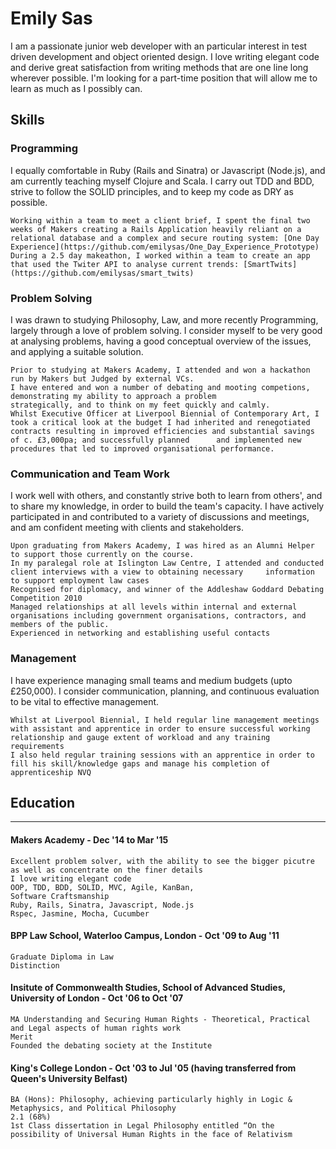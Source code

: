 # Emily Sas

I am a passionate junior web developer with an particular interest in test driven development and object oriented design. I love writing elegant code and derive great satisfaction from writing methods that are one line long wherever possible. I'm looking for a part-time position that will allow me to learn as much as I possibly can.


## Skills

### Programming

I equally comfortable in Ruby (Rails and Sinatra) or Javascript (Node.js), and am currently teaching myself Clojure and Scala. I carry out TDD and BDD, strive to follow the SOLID principles, and to keep my code as DRY as possible.

    Working within a team to meet a client brief, I spent the final two weeks of Makers creating a Rails Application heavily reliant on a relational database and a complex and secure routing system: [One Day Experience](https://github.com/emilysas/One_Day_Experience_Prototype)
    During a 2.5 day makeathon, I worked within a team to create an app that used the Twiter API to analyse current trends: [SmartTwits](https://github.com/emilysas/smart_twits)

### Problem Solving

I was drawn to studying Philosophy, Law, and more recently Programming, largely through a love of problem solving. I consider myself to be very good at analysing problems, having a good conceptual overview of the issues, and applying a suitable solution.

    Prior to studying at Makers Academy, I attended and won a hackathon run by Makers but Judged by external VCs.
    I have entered and won a number of debating and mooting competions, demonstrating my ability to approach a problem              strategically, and to think on my feet quickly and calmly.
    Whilst Executive Officer at Liverpool Biennial of Contemporary Art, I took a critical look at the budget I had inherited and renegotiated contracts resulting in improved efficiencies and substantial savings of c. £3,000pa; and successfully planned      and implemented new procedures that led to improved organisational performance.


### Communication and Team Work

I work well with others, and constantly strive both to learn from others', and to share my knowledge, in order to build the team's capacity. I have actively participated in and contributed to a variety of discussions and meetings, and am confident meeting with clients and stakeholders.

    Upon graduating from Makers Academy, I was hired as an Alumni Helper to support those currently on the course. 
    In my paralegal role at Islington Law Centre, I attended and conducted client interviews with a view to obtaining necessary     information to support employment law cases
    Recognised for diplomacy, and winner of the Addleshaw Goddard Debating Competition 2010
    Managed relationships at all levels within internal and external organisations including government organisations, contractors, and members of the public. 
    Experienced in networking and establishing useful contacts
    
  
### Management

I have experience managing small teams and medium budgets (upto £250,000). I consider communication, planning, and continuous evaluation to be vital to effective management.

    Whilst at Liverpool Biennial, I held regular line management meetings with assistant and apprentice in order to ensure successful working relationship and gauge extent of workload and any training requirements
    I also held regular training sessions with an apprentice in order to fill his skill/knowledge gaps and manage his completion of apprenticeship NVQ
  

## Education
---------
#### Makers Academy - Dec '14 to Mar '15

    Excellent problem solver, with the ability to see the bigger picutre as well as concentrate on the finer details
    I love writing elegant code
    OOP, TDD, BDD, SOLID, MVC, Agile, KanBan,
    Software Craftsmanship
    Ruby, Rails, Sinatra, Javascript, Node.js
    Rspec, Jasmine, Mocha, Cucumber

#### BPP Law School, Waterloo Campus, London - Oct '09 to Aug '11

    Graduate Diploma in Law
    Distinction
    
#### Insitute of Commonwealth Studies, School of Advanced Studies, University of London - Oct '06 to Oct '07

    MA Understanding and Securing Human Rights - Theoretical, Practical and Legal aspects of human rights work
    Merit
    Founded the debating society at the Institute
    
#### King's College London - Oct '03 to Jul '05 (having transferred from Queen's University Belfast)

    BA (Hons): Philosophy, achieving particularly highly in Logic & Metaphysics, and Political Philosophy
    2.1 (68%)
    1st Class dissertation in Legal Philosophy entitled “On the possibility of Universal Human Rights in the face of Relativism



